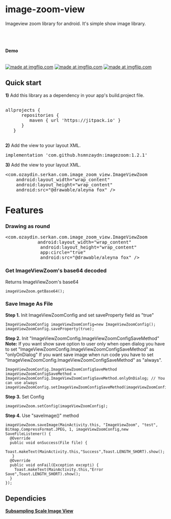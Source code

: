 
# image-zoom-view  
Imageview zoom library for android. It's simple show image library.  
</br>  
</br>  
<b>Demo</b>  
</br>  
<a href="https://imgflip.com/gif/2falhe"><img src="https://i.imgflip.com/2falhe.gif" title="made at imgflip.com"/></a>  <a href="https://imgflip.com/gif/2g4o4b"><img src="https://i.imgflip.com/2g4o4b.gif" title="made at imgflip.com"/></a>  <a href="https://imgflip.com/gif/2g4o6v"><img src="https://i.imgflip.com/2g4o6v.gif" title="made at imgflip.com"/></a>  

<h2>Quick start</h2>  
<pr>  
<b>1)</b> Add this library as a dependency in your app's build.project file.  
  
<pre>  
allprojects {  
      repositories {  
         maven { url 'https://jitpack.io' }  
      }  
   }  
  </pre>  
  
<b>2)</b> Add the view to your layout XML.  
<pre>implementation 'com.github.hsmnzaydn:imagezoom:1.2.1'</pre>  
  
<b>3)</b> Add the view to your layout XML.  
<pre>&lt;com.ozaydin.serkan.com.image_zoom_view.ImageViewZoom  
    android:layout_width="wrap_content"  
    android:layout_height="wrap_content"  
    android:src="@drawable/aleyna_fox" /&gt;</pre>  
      
<h1>Features</h1>  
<pr>  
      <h3>Drawing as round</h3>
       <pre>&lt;com.ozaydin.serkan.com.image_zoom_view.ImageViewZoom  
            android:layout_width="wrap_content"  
             android:layout_height="wrap_content"  
             app:circle="true"  
             android:src="@drawable/aleyna_fox" /&gt;</pre> 
              
   <h3>Get ImageViewZoom's base64 decoded</h3>
       Returns ImageViewZoom's base64   
   
    imageViewZoom.getBase64();  

          
       
<h3>Save Image As File</h3>
       

 **Step 1.** Init ImageViewZoomConfig and set saveProperty field as "true"
  

    ImageViewZoomConfig imageViewZoomConfig=new ImageViewZoomConfig();  
    imageViewZoomConfig.saveProperty(true);
**Step 2.** Init "ImageViewZoomConfig.ImageViewZoomConfigSaveMethod" 
      **Note:** If you want show save option to user only when open dialog you have to set "ImageViewZoomConfig.ImageViewZoomConfigSaveMethod" as "onlyOnDialog"
      If you want save image when run code you have to set "ImageViewZoomConfig.ImageViewZoomConfigSaveMethod" as "always".
      
		
    ImageViewZoomConfig.ImageViewZoomConfigSaveMethod imageViewZoomConfigSaveMethod = ImageViewZoomConfig.ImageViewZoomConfigSaveMethod.onlyOnDialog; // You can use always
    imageViewZoomConfig.setImageViewZoomConfigSaveMethod(imageViewZoomConfigSaveMethod);

**Step 3.** Set Config

    imageViewZoom.setConfig(imageViewZoomConfig);
    
**Step 4.** Use "saveImage()" method

    imageViewZoom.saveImage(MainActivity.this, "ImageViewZoom", "test", Bitmap.CompressFormat.JPEG, 1, imageViewZoomConfig,new SaveFileListener() {  
      @Override   
      public void onSuccess(File file) {  
         Toast.makeText(MainActivity.this,"Success",Toast.LENGTH_SHORT).show();
       }     
      @Override  
      public void onFail(Exception excepti) {  
        Toast.makeText(MainActivity.this,"Error Save",Toast.LENGTH_SHORT).show();  
      }  
    });
       
         
 <h2> Dependicies </h2> <pr> <a href="https://github.com/davemorrissey/subsampling-scale-image-view"><b>Subsampling Scale Image View</b></a>
